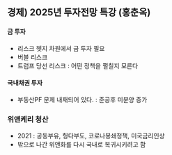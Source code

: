 ## 경제) 2025년 투자전망 특강 (홍춘옥)

#### 금 투자
- 리스크 헷지 차원에서 금 투자 필요
- 버블 리스크 
- 트럼프 당선 리스크 : 어떤 정책을 펼칠지 모른다

#### 국내채권 투자
- 부동산PF 문제 내재되어 있다. : 준공후 미분양 증가

### 위앤케리 청산
- 2021 : 공동부유, 헝다부도, 코로나봉쇄정책, 미국금리인상
- 밖으로 나간 위앤화를 다시 국내로 복귀시키려고 함